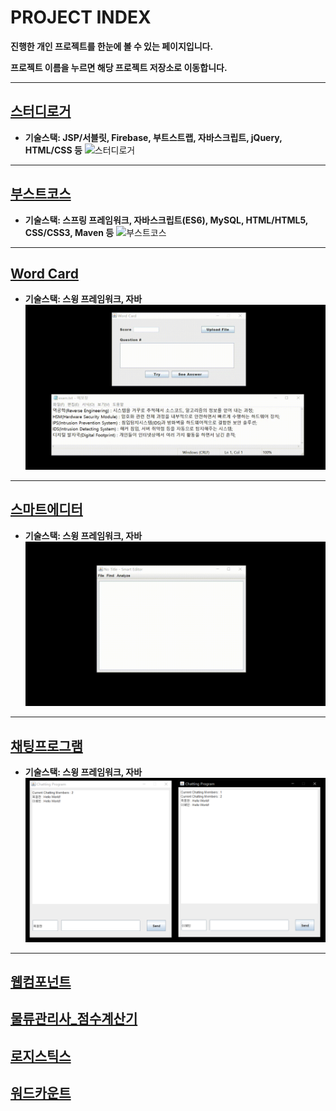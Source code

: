 # PROJECT INDEX

**진행한 개인 프로젝트를 한눈에 볼 수 있는 페이지입니다.**

**프로젝트 이름을 누르면 해당 프로젝트 저장소로 이동합니다.**

-----

## [스터디로거](https://github.com/DustinYook/PROJECT_STUDY-LOGGER)
- **기술스택: JSP/서블릿, Firebase, 부트스트랩, 자바스크립트, jQuery, HTML/CSS 등**
![스터디로거](https://github.com/DustinYook/INDEX_PROJECT/blob/master/image/studylogger.gif)

-----

## [부스트코스](https://github.com/DustinYook/PROJECT_BOOSTCOURSE)
- **기술스택: 스프링 프레임워크, 자바스크립트(ES6), MySQL, HTML/HTML5, CSS/CSS3, Maven 등**
![부스트코스](https://github.com/DustinYook/INDEX_PROJECT/blob/master/image/boostcourse.gif)

-----

## [Word Card](https://github.com/DustinYook/PROJECT_WORD-CARD)
- **기술스택: 스윙 프레임워크, 자바**
![단어장](https://github.com/DustinYook/INDEX_PROJECT/blob/master/image/wordcard.gif)

-----

## [스마트에디터](https://github.com/DustinYook/PROJECT_SMART-EDITOR)
- **기술스택: 스윙 프레임워크, 자바**
![스마트에디터](https://github.com/DustinYook/INDEX_PROJECT/blob/master/image/smarteditor.gif)

-----

## [채팅프로그램](https://github.com/DustinYook/PROJECT_CHATTING-PROGRAM)
- **기술스택: 스윙 프레임워크, 자바**
![채팅프로그램](https://github.com/DustinYook/INDEX_PROJECT/blob/master/image/chattingprogram.png)

-----

## [웹컴포넌트](https://github.com/DustinYook/PROJECT_WEB-UI-COMPONENT)


## [물류관리사_점수계산기](https://github.com/DustinYook/PROJECT_CPL-SCORE-CALCULATOR)

## [로지스틱스](https://github.com/DustinYook/PROJECT_LOGISTIX)
## [워드카운트](https://github.com/DustinYook/PROJECT_WORD-COUNT)
